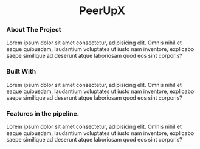 
<h1 align="center"> PeerUpX </h3>

### About The Project

Lorem ipsum dolor sit amet consectetur, adipisicing elit. Omnis nihil et eaque quibusdam, laudantium voluptates ut iusto nam inventore, explicabo saepe similique ad deserunt atque laboriosam quod eos sint corporis?

### Built With

Lorem ipsum dolor sit amet consectetur, adipisicing elit. Omnis nihil et eaque quibusdam, laudantium voluptates ut iusto nam inventore, explicabo saepe similique ad deserunt atque laboriosam quod eos sint corporis?

### Features in the pipeline.

Lorem ipsum dolor sit amet consectetur, adipisicing elit. Omnis nihil et eaque quibusdam, laudantium voluptates ut iusto nam inventore, explicabo saepe similique ad deserunt atque laboriosam quod eos sint corporis?
